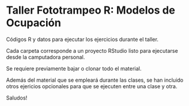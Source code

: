 # Taller Fototrampeo R: Modelos de Ocupación

Códigos R y datos para ejecutar los ejercicios durante el taller.

Cada carpeta corresponde a un proyecto RStudio listo para ejecutarse desde la camputadora personal.

Se requiere previamente bajar o clonar todo el material.

Además del material que se empleará durante las clases, se han incluido otros ejericios opcionales para que se ejecuten entre una clase y otra.

Saludos!
